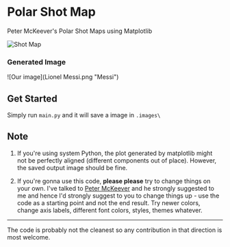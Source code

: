 # Polar Shot Map
Peter McKeever's Polar Shot Maps using Matplotlib

![Shot Map](https://pbs.twimg.com/media/EU7gGmKXgAAgCHs?format=jpg&name=4096x4096)

### Generated Image

![Our image](Lionel Messi.png "Messi")

## Get Started

Simply run `main.py` and it will save a image in `.images\`

## Note

1. If you're using system Python, the plot generated by matplotlib might not be perfectly aligned (different components out of place). However, the saved output image should be fine. 

2. If you're gonna use this code, **please please** try to change things on your own. I've talked to [Peter McKeever](https://twitter.com/petermckeever) and he strongly suggested to me and hence I'd strongly suggest to you to change things up - use the code as a starting point and not the end result. Try newer colors, change axis labels, different font colors, styles, themes whatever.


---------
The code is probably not the cleanest so any contribution in that direction is most welcome. 

